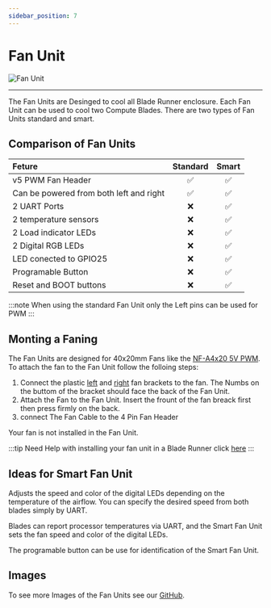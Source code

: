 ```yaml
---
sidebar_position: 7
---
```


# Fan Unit

![Fan Unit](/img/fan-unit/Fan-Unit-Scheme.svg)

---

The Fan Units are Desinged to cool all Blade Runner enclosure. Each Fan Unit can be used to cool two Compute Blades. There are two types of Fan Units standard and smart.

## Comparison of Fan Units

|                     Feture              | Standard | Smart |
| :-------------------------------------- | :------: | :---: |
| v5 PWM Fan Header                       |    ✅   |   ✅  |
| Can be powered from both left and right |    ✅   |   ✅  |
| 2 UART Ports                            |    ❌   |   ✅  |
| 2 temperature sensors                   |    ❌   |   ✅  |
| 2 Load indicator LEDs                   |    ❌   |   ✅  |
| 2 Digital RGB LEDs                      |    ❌   |   ✅  |
| LED conected to GPIO25                  |    ❌   |   ✅  |
| Programable Button                      |    ❌   |   ✅  |
| Reset and BOOT buttons                  |    ❌   |   ✅  |

:::note
When using the standard Fan Unit only the Left pins can be used for PWM
:::
## Monting a Faning
The Fan Units are designed for 40x20mm Fans like the [NF-A4x20 5V PWM](https://noctua.at/en/products/fan/nf-a4x20-5v-pwm). To attach the fan to the Fan Unit follow the folloing steps:

1. Connect the plastic [left](https://github.com/uptime-industries/compute-blade/blob/main/fan-unit/fan-bracket/left.stl) and [right](https://github.com/uptime-industries/compute-blade/blob/main/fan-unit/fan-bracket/right.stl) fan brackets to the fan.
The Numbs on the buttom of the bracket should face the back of the Fan Unit.
2. Attach the Fan to the Fan Unit. Insert the frount of the fan breack first then press firmly on the back.
3. connect The Fan Cable to the 4 Pin Fan Header

Your fan is not installed in the Fan Unit.

:::tip
Need Help with installing your fan unit in a Blade Runner click [here](/blade-runner/)
:::

## Ideas for Smart Fan Unit
Adjusts the speed and color of the digital LEDs depending on the temperature of the airflow. You can specify the desired speed from both blades simply by UART.

Blades can report processor temperatures via UART, and the Smart Fan Unit sets the fan speed and color of the digital LEDs.

The programable button can be use for identification of the Smart Fan Unit.

## Images
To see more Images of the Fan Units see our [GitHub](https://github.com/uptime-industries/compute-blade/tree/main/fan-unit/img).